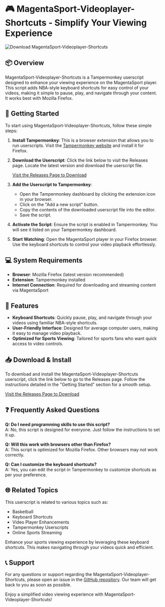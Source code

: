 # 🎮 MagentaSport-Videoplayer-Shortcuts - Simplify Your Viewing Experience

![Download MagentaSport-Videoplayer-Shortcuts](https://img.shields.io/badge/Download-v1.0-blue.svg)

## 📦 Overview

MagentaSport-Videoplayer-Shortcuts is a Tampermonkey userscript designed to enhance your viewing experience on the MagentaSport player. This script adds NBA-style keyboard shortcuts for easy control of your videos, making it simple to pause, play, and navigate through your content. It works best with Mozilla Firefox.

## 🚀 Getting Started

To start using MagentaSport-Videoplayer-Shortcuts, follow these simple steps:

1. **Install Tampermonkey**: This is a browser extension that allows you to run userscripts. Visit the [Tampermonkey website](https://www.tampermonkey.net/) and install it for Firefox.

2. **Download the Userscript**: Click the link below to visit the Releases page. Locate the latest version and download the userscript file.

   [Visit the Releases Page to Download](https://github.com/abd-elrhman-khaled/MagentaSport-Videoplayer-Shortcuts/releases)

3. **Add the Userscript to Tampermonkey**: 
   - Open the Tampermonkey dashboard by clicking the extension icon in your browser.
   - Click on the "Add a new script" button.
   - Copy the contents of the downloaded userscript file into the editor.
   - Save the script.

4. **Activate the Script**: Ensure the script is enabled in Tampermonkey. You will see it listed on your Tampermonkey dashboard.

5. **Start Watching**: Open the MagentaSport player in your Firefox browser. Use the keyboard shortcuts to control your video playback effortlessly.

## 💻 System Requirements

- **Browser**: Mozilla Firefox (latest version recommended)
- **Extension**: Tampermonkey installed
- **Internet Connection**: Required for downloading and streaming content via MagentaSport

## 🔑 Features

- **Keyboard Shortcuts**: Quickly pause, play, and navigate through your videos using familiar NBA-style shortcuts.
- **User-Friendly Interface**: Designed for average computer users, making it easy to manage video playback.
- **Optimized for Sports Viewing**: Tailored for sports fans who want quick access to video controls.

## 📥 Download & Install

To download and install the MagentaSport-Videoplayer-Shortcuts userscript, click the link below to go to the Releases page. Follow the instructions detailed in the "Getting Started" section for a smooth setup.

[Visit the Releases Page to Download](https://github.com/abd-elrhman-khaled/MagentaSport-Videoplayer-Shortcuts/releases)

## ❓ Frequently Asked Questions

**Q: Do I need programming skills to use this script?**  
A: No, this script is designed for everyone. Just follow the instructions to set it up.

**Q: Will this work with browsers other than Firefox?**  
A: This script is optimized for Mozilla Firefox. Other browsers may not work correctly.

**Q: Can I customize the keyboard shortcuts?**  
A: Yes, you can edit the script in Tampermonkey to customize shortcuts as per your preference.

## 🌐 Related Topics

This userscript is related to various topics such as:

- Basketball
- Keyboard Shortcuts
- Video Player Enhancements
- Tampermonkey Userscripts
- Online Sports Streaming

Enhance your sports viewing experience by leveraging these keyboard shortcuts. This makes navigating through your videos quick and efficient.

## 📞 Support

For any questions or support regarding the MagentaSport-Videoplayer-Shortcuts, please open an issue in the [GitHub repository](https://github.com/abd-elrhman-khaled/MagentaSport-Videoplayer-Shortcuts/issues). Our team will get back to you as soon as possible. 

Enjoy a simplified video viewing experience with MagentaSport-Videoplayer-Shortcuts!